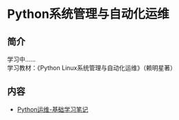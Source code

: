 # Python系统管理与自动化运维

## 简介
学习中......       
学习教材：《Python Linux系统管理与自动化运维》（赖明星著）
## 内容
- [Python运维-基础学习笔记](https://ebook.big1000.com/14-Python%E7%B3%BB%E7%BB%9F%E7%AE%A1%E7%90%86%E4%B8%8E%E8%87%AA%E5%8A%A8%E5%8C%96%E8%BF%90%E7%BB%B4/01-Python%E8%BF%90%E7%BB%B4-%E5%9F%BA%E7%A1%80%E5%AD%A6%E4%B9%A0%E7%AC%94%E8%AE%B0/)
